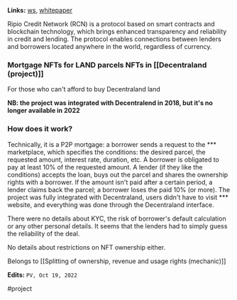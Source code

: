 **Links:** [ws](https://ripiocredit.network/), [whitepaper](https://github.com/rcnfinance/rcn-network/blob/master/WHITEPAPER.md)

Ripio Credit Network (RCN) is a protocol based on smart contracts and blockchain technology, which brings enhanced transparency and reliability in credit and lending. The protocol enables connections between lenders and borrowers located anywhere in the world, regardless of currency.

### Mortgage NFTs for LAND parcels NFTs in [[Decentraland (project)]]
For those who can't afford to buy Decentraland land


**NB: the project was integrated with Decentralend in 2018, but it's no longer available in 2022**

### How does it work?

Technically, it is a P2P mortgage: a borrower sends a request to the *** marketplace, which specifies the conditions: the desired parcel, the requested amount, interest rate, duration, etc. A borrower is obligated to pay at least 10% of the requested amount.
A lender (if they like the conditions) accepts the loan, buys out the parcel and shares the ownership rights with a borrower. If the amount isn't paid after a certain period, a lender claims back the parcel; a borrower loses the paid 10% (or more).
The project was fully integrated with Decentraland, users didn't have to visit *** website, and everything was done through the Decentraland interface.

There were no details about KYC, the risk of borrower's default calculation or any other personal details. It seems that the lenders had to simply guess the reliability of the deal.

No details about restrictions on NFT ownership either.

Belongs to [[Splitting of ownership, revenue and usage rights (mechanic)]]

**Edits:** `PV, Oct 19, 2022`

#project
